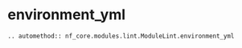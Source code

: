 # environment_yml

```{eval-rst}
.. automethod:: nf_core.modules.lint.ModuleLint.environment_yml
```

